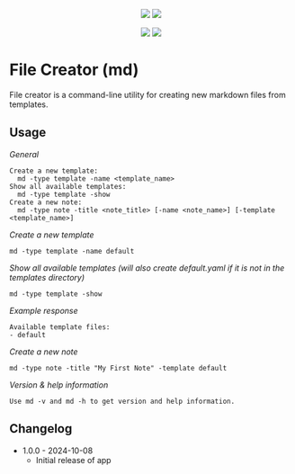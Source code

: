 <p align="center">
<a href="https://github.com/mojoaar/md-app"><img src="https://img.shields.io/github/last-commit/mojoaar/md-app"></a>
<a href="https://github.com/mojoaar/md-app"><img src="https://img.shields.io/github/contributors/mojoaar/md-app"></a>
</p>
<p align="center">
<a href="https://technet.cc"><img src="https://img.shields.io/badge/technet.cc-Blog-blue"></a>
<a href="https://twitter.com/mojoaar"><img src="https://img.shields.io/twitter/follow/mojoaar?style=social"></a>
</p>

# File Creator (md)
File creator is a command-line utility for creating new markdown files from templates.

## Usage

*General*
```
Create a new template:
  md -type template -name <template_name>
Show all available templates:
  md -type template -show
Create a new note:
  md -type note -title <note_title> [-name <note_name>] [-template <template_name>]
```

*Create a new template*
```
md -type template -name default
```

*Show all available templates (will also create default.yaml if it is not in the templates directory)*
```
md -type template -show
```

*Example response*
```
Available template files:
- default
```

*Create a new note*
```
md -type note -title "My First Note" -template default
```

*Version & help information*  
```
Use md -v and md -h to get version and help information.
```

## Changelog
* 1.0.0 - 2024-10-08
  * Initial release of app